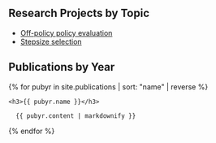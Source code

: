 <h2>Research Projects by Topic</h2>
<ul>
 	<li><a href="projects/offpolicy.html">Off-policy policy evaluation</a></li>
 	<li><a href="projects/stepsizes.html">Stepsize selection</a></li>
</ul>

<h2>Publications by Year</h2>

{% for pubyr in site.publications | sort: "name"  | reverse %}

    <h3>{{ pubyr.name }}</h3>

      {{ pubyr.content | markdownify }}

{% endfor %}

